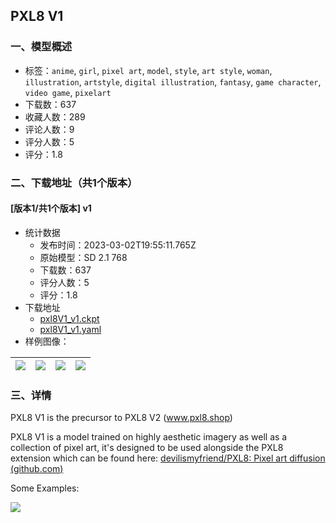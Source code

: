 ## PXL8 V1
### 一、模型概述

- 标签：`anime`, `girl`, `pixel art`, `model`, `style`, `art style`, `woman`, `illustration`, `artstyle`, `digital illustration`, `fantasy`, `game character`, `video game`, `pixelart`
- 下载数：637
- 收藏人数：289
- 评论人数：9
- 评分人数：5
- 评分：1.8

### 二、下载地址（共1个版本）

#### [版本1/共1个版本] v1

- 统计数据
  - 发布时间：2023-03-02T19:55:11.765Z
  - 原始模型：SD 2.1 768
  - 下载数：637
  - 评分人数：5
  - 评分：1.8
- 下载地址
  - [pxl8V1_v1.ckpt](https://civitai.com/api/download/models/17673)
  - [pxl8V1_v1.yaml](https://civitai.com/api/download/models/17673?type=Config&format=Other)
- 样例图像：

| <img src="https://image.civitai.com/xG1nkqKTMzGDvpLrqFT7WA/5a026ea3-75e9-401b-61ac-ff84f4e90100/width=450/180546.jpeg" /> | <img src="https://image.civitai.com/xG1nkqKTMzGDvpLrqFT7WA/103cf0bd-4315-4eee-88ee-23a821c54600/width=450/180565.jpeg" /> | <img src="https://image.civitai.com/xG1nkqKTMzGDvpLrqFT7WA/a3af312b-34f3-4127-d19a-445aa6f8a900/width=450/180564.jpeg" /> | <img src="https://image.civitai.com/xG1nkqKTMzGDvpLrqFT7WA/b8cfafb7-7565-4d4e-1ba2-501e8c066200/width=450/180563.jpeg" /> |
| ---- | ---- | ---- | ---- |


### 三、详情
<p>PXL8 V1 is the precursor to PXL8 V2 (<a target="_blank" rel="ugc" href="http://www.pxl8.shop">www.pxl8.shop</a>)</p><p>PXL8 V1 is a model trained on highly aesthetic imagery as well as a collection of pixel art, it's designed to be used alongside the PXL8 extension which can be found here: <a target="_blank" rel="ugc" href="https://github.com/devilismyfriend/PXL8">devilismyfriend/PXL8: Pixel art diffusion (</a><a target="_blank" rel="ugc" href="http://github.com">github.com</a><a target="_blank" rel="ugc" href="https://github.com/devilismyfriend/PXL8">)</a></p><p></p><p>Some Examples:</p><img src="https://imagecache.civitai.com/xG1nkqKTMzGDvpLrqFT7WA/1f05e350-35b2-404c-0a3f-6c604492c600/width=525/1f05e350-35b2-404c-0a3f-6c604492c600" /><p></p>
